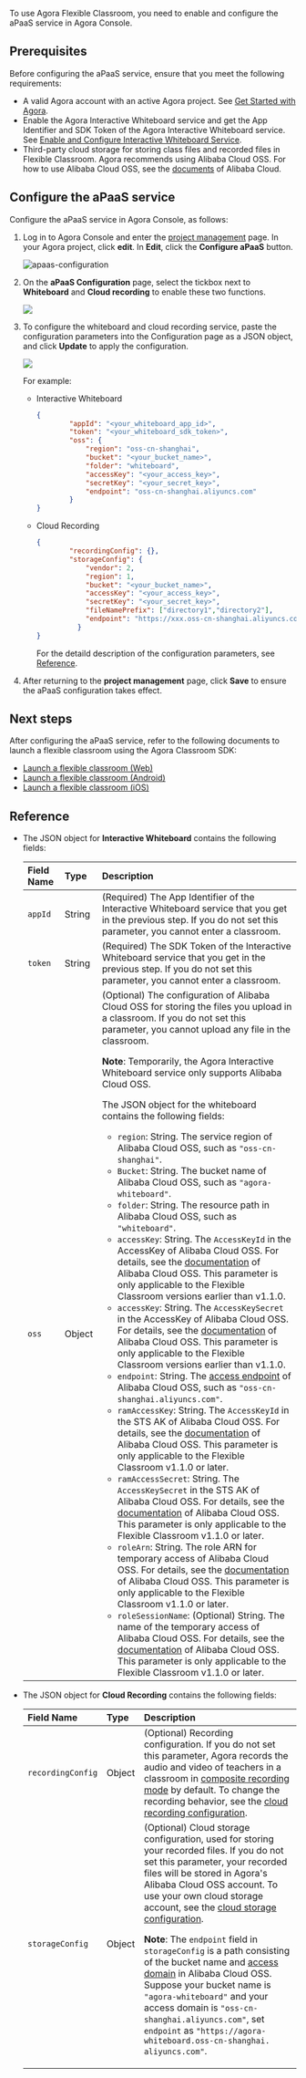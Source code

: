 To use Agora Flexible Classroom, you need to enable and configure the aPaaS service in Agora Console.

## Prerequisites

Before configuring the aPaaS service, ensure that you meet the following requirements:

- A valid Agora account with an active Agora project. See [Get Started with Agora](https://docs.agora.io/en/Agora%20Platform/get_appid_token?platform=All%20Platforms).
- Enable the Agora Interactive Whiteboard service and get the App Identifier and SDK Token of the Agora Interactive Whiteboard service. See [Enable and Configure Interactive Whiteboard Service](https://docs.agora.io/en/whiteboard/enable_whiteboard).
- Third-party cloud storage for storing class files and recorded files in Flexible Classroom. Agora recommends using Alibaba Cloud OSS. For how to use Alibaba Cloud OSS, see the [documents](https://help.aliyun.com/product/31815.html?spm=5176.7933691.J_1309819.8.2e392a66QiJZD3) of Alibaba Cloud.

## Configure the aPaaS service

Configure the aPaaS service in Agora Console, as follows:

1. Log in to Agora Console and enter the [project management](https://console.agora.io/projects) page. In your Agora project, click **edit**. In **Edit**, click the **Configure aPaaS** button.

   ![apaas-configuration](https://web-cdn.agora.io/docs-files/1618474816680)

2. On the **aPaaS Configuration** page, select the tickbox next to **Whiteboard** and **Cloud recording** to enable these two functions.

   ![](https://web-cdn.agora.io/docs-files/1623305939818)
   
3. To configure the whiteboard and cloud recording service, paste the configuration parameters into the Configuration page as a JSON object, and click **Update** to apply the configuration.

   ![](https://web-cdn.agora.io/docs-files/1623306590863)

   For example:

   - Interactive Whiteboard

     ```json
     {
             "appId": "<your_whiteboard_app_id>",
             "token": "<your_whiteboard_sdk_token>",
             "oss": {
                 "region": "oss-cn-shanghai",
                 "bucket": "<your_bucket_name>",
                 "folder": "whiteboard",
                 "accessKey": "<your_access_key>",
                 "secretKey": "<your_secret_key>",
                 "endpoint": "oss-cn-shanghai.aliyuncs.com"
             }
     }
     ```

   - Cloud Recording

     ```json
     {
             "recordingConfig": {},
             "storageConfig": {
                 "vendor": 2,
                 "region": 1,
                 "bucket": "<your_bucket_name>",
                 "accessKey": "<your_access_key>",
                 "secretKey": "<your_secret_key>",
                 "fileNamePrefix": ["directory1","directory2"],
                 "endpoint": "https://xxx.oss-cn-shanghai.aliyuncs.com"
               }
     }
     ```

      For the detaild description of the configuration parameters, see [Reference](#reference).

4. After returning to the **project management** page, click **Save** to ensure the aPaaS configuration takes effect.

## Next steps

After configuring the aPaaS service, refer to the following documents to launch a flexible classroom using the Agora Classroom SDK:

- [Launch a flexible classroom (Web)](./agora-class/agora_class_quickstart_web?platform=Web)
- [Launch a flexible classroom (Android)](./agora_class_quickstart_android?platform=Android)
- [Launch a flexible classroom (iOS)](./agora-class/agora_class_quickstart_ios?platform=iOS)

## Reference

- The JSON object for **Interactive Whiteboard** contains the following fields:

  | Field Name | Type   | Description                                                  |
  | :--------- | :----- | :----------------------------------------------------------- |
  | `appId`    | String | (Required) The App Identifier of the Interactive Whiteboard service that you get in the previous step. If you do not set this parameter, you cannot enter a classroom. |
  | `token`    | String | (Required) The SDK Token of the Interactive Whiteboard service that you get in the previous step. If you do not set this parameter, you cannot enter a classroom. |
  | `oss`      | Object | (Optional) The configuration of Alibaba Cloud OSS for storing the files you upload in a classroom. If you do not set this parameter, you cannot upload any file in the classroom.<p>**Note**: Temporarily, the Agora Interactive Whiteboard service only supports Alibaba Cloud OSS.<p>The JSON object for the whiteboard contains the following fields:<ul><li>`region`: String. The service region of Alibaba Cloud OSS, such as `"oss-cn-shanghai"`.</li><li>`Bucket`: String. The bucket name of Alibaba Cloud OSS, such as `"agora-whiteboard"`.</li><li>`folder`: String. The resource path in Alibaba Cloud OSS, such as `"whiteboard"`.</li><li>`accessKey`: String. The `AccessKeyId` in the AccessKey of Alibaba Cloud OSS. For details, see the [documentation](https://help.aliyun.com/document_detail/53045.html) of Alibaba Cloud OSS. This parameter is only applicable to the Flexible Classroom versions earlier than v1.1.0.</li><li>`accessKey`: String. The `AccessKeySecret` in the AccessKey of Alibaba Cloud OSS. For details, see the [documentation](https://help.aliyun.com/document_detail/53045.html) of Alibaba Cloud OSS. This parameter is only applicable to the Flexible Classroom versions earlier than v1.1.0.</li><li>`endpoint`: String. The [access endpoint](https://help.aliyun.com/document_detail/31837.html?spm=a2c4g.11186623.6.625.49002345WzP07l) of Alibaba Cloud OSS, such as `"oss-cn-shanghai.aliyuncs.com"`.<li>`ramAccessKey`: String. The `AccessKeyId` in the STS AK of Alibaba Cloud OSS. For details, see the [documentation](https://www.alibabacloud.com/help/doc-detail/100624.htm?spm=a2c63.p38356.b99.135.48b226dcvXg2Yw) of Alibaba Cloud OSS. This parameter is only applicable to the Flexible Classroom v1.1.0 or later.</li><li>`ramAccessSecret`: String. The `AccessKeySecret` in the STS AK of Alibaba Cloud OSS. For details, see the [documentation](https://www.alibabacloud.com/help/doc-detail/100624.htm?spm=a2c63.p38356.b99.135.48b226dcvXg2Yw) of Alibaba Cloud OSS. This parameter is only applicable to the Flexible Classroom v1.1.0 or later.</li><li>`roleArn`: String. The role ARN for temporary access of Alibaba Cloud OSS. For details, see the [documentation](https://www.alibabacloud.com/help/doc-detail/100624.htm?spm=a2c63.p38356.b99.135.48b226dcvXg2Yw) of Alibaba Cloud OSS. This parameter is only applicable to the Flexible Classroom v1.1.0 or later.</li><li>`roleSessionName`: (Optional) String. The name of the temporary access of Alibaba Cloud OSS. For details, see the [documentation](https://www.alibabacloud.com/help/doc-detail/100624.htm?spm=a2c63.p38356.b99.135.48b226dcvXg2Yw) of Alibaba Cloud OSS. This parameter is only applicable to the Flexible Classroom v1.1.0 or later.</li></ul> |


- The JSON object for **Cloud Recording** contains the following fields:

  | Field Name        | Type   | Description                                                  |
  | :---------------- | :----- | :----------------------------------------------------------- |
  | `recordingConfig` | Object | (Optional) Recording configuration. If you do not set this parameter, Agora records the audio and video of teachers in a classroom in [composite recording mode](https://docs.agora.io/en/Agora%20Platform/composite_recording_mode) by default. To change the recording behavior, see the [cloud recording configuration](https://docs.agora.io/en/cloud-recording/cloud_recording_api_rest?platform=RESTful#recordingConfig). |
  | `storageConfig`   | Object | (Optional) Cloud storage configuration, used for storing your recorded files. If you do not set this parameter, your recorded files will be stored in Agora's Alibaba Cloud OSS account. To use your own cloud storage account, see the [cloud storage configuration](https://docs.agora.io/en/cloud-recording/cloud_recording_api_rest?platform=RESTful#storageConfig).<p>**Note**: The `endpoint` field in `storageConfig` is a path consisting of the bucket name and [access domain](https://help.aliyun.com/document_detail/31837.html?spm=a2c4g.11186623.6.625.49002345WzP07l) in Alibaba Cloud OSS. Suppose your bucket name is `"agora-whiteboard"` and your access domain is `"oss-cn-shanghai.aliyuncs.com"`, set `endpoint` as `"https://agora-whiteboard.oss-cn-shanghai. aliyuncs.com"`. |

  